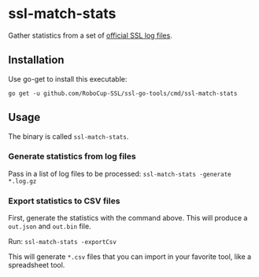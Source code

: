 # ssl-match-stats

Gather statistics from a set of [official SSL log files](https://ssl.robocup.org/game-logs/).

## Installation

Use go-get to install this executable:

```
go get -u github.com/RoboCup-SSL/ssl-go-tools/cmd/ssl-match-stats
```

## Usage

The binary is called `ssl-match-stats`.

### Generate statistics from log files

Pass in a list of log files to be processed: `ssl-match-stats -generate *.log.gz`

### Export statistics to CSV files

First, generate the statistics with the command above. This will produce a `out.json` and `out.bin` file.

Run: `ssl-match-stats -exportCsv`

This will generate `*.csv` files that you can import in your favorite tool, like a spreadsheet tool.
